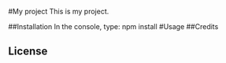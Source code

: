 #My project
This is my project.

##Installation
In the console, type: npm install 
#Usage 
##Credits
## License 